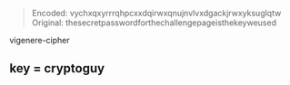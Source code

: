 > Encoded: vychxqxyrrrqhpcxxdqirwxqnujnvlvxdgackjrwxyksuglqtw
Original: thesecretpasswordforthechallengepageisthekeyweused

vigenere-cipher

## key = cryptoguy
